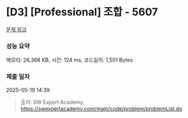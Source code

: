 # [D3] [Professional] 조합 - 5607 

[문제 링크](https://swexpertacademy.com/main/code/problem/problemDetail.do?contestProbId=AWXGKdbqczEDFAUo) 

### 성능 요약

메모리: 26,368 KB, 시간: 124 ms, 코드길이: 1,501 Bytes

### 제출 일자

2025-05-19 14:39



> 출처: SW Expert Academy, https://swexpertacademy.com/main/code/problem/problemList.do
